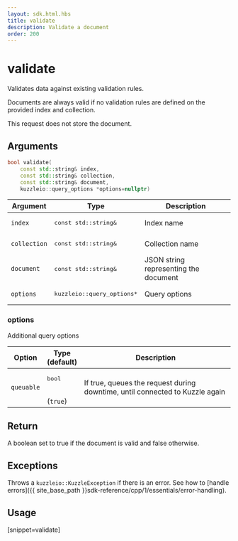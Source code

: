 ```yaml
---
layout: sdk.html.hbs
title: validate
description: Validate a document
order: 200
---
```


# validate

Validates data against existing validation rules.

Documents are always valid if no validation rules are defined on the provided index and collection.

This request does not store the document.


## Arguments

```cpp
bool validate(
    const std::string& index,
    const std::string& collection,
    const std::string& document,
    kuzzleio::query_options *options=nullptr)
```

| Argument | Type | Description |
| --- | --- | --- |
| `index` | <pre>const std::string&</pre> | Index name |
| `collection` | <pre>const std::string&</pre> | Collection name |
| `document` | <pre>const std::string&</pre> | JSON string representing the document |
| `options` | <pre>kuzzleio::query_options*</pre> | Query options |

### options

Additional query options

| Option | Type<br/>(default) | Description |
| ------ | -------------- | ----------- |
| `queuable` | <pre>bool</pre><br/>(`true`) | If true, queues the request during downtime, until connected to Kuzzle again  |

## Return

A boolean set to true if the document is valid and false otherwise.

## Exceptions

Throws a `kuzzleio::KuzzleException` if there is an error. See how to [handle errors]({{ site_base_path }}sdk-reference/cpp/1/essentials/error-handling).

## Usage

[snippet=validate]

